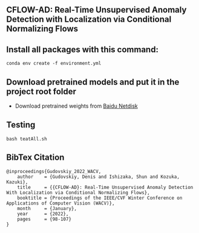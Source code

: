 ## CFLOW-AD: Real-Time Unsupervised Anomaly Detection with Localization via Conditional Normalizing Flows



## Install all packages with this command:
```
conda env create -f environment.yml
```
## Download pretrained models and put it in the project root folder

- Download pretrained weights from [Baidu Netdisk](https://pan.baidu.com/s/11iy0hrc0Rji6qOHYBVJThw?pwd=5555)

## Testing 
```
bash teatAll.sh
```
## BibTex Citation
```
@inproceedings{Gudovskiy_2022_WACV,
    author    = {Gudovskiy, Denis and Ishizaka, Shun and Kozuka, Kazuki},
    title     = {{CFLOW-AD}: Real-Time Unsupervised Anomaly Detection With Localization via Conditional Normalizing Flows},
    booktitle = {Proceedings of the IEEE/CVF Winter Conference on Applications of Computer Vision (WACV)},
    month     = {January},
    year      = {2022},
    pages     = {98-107}
}
```
